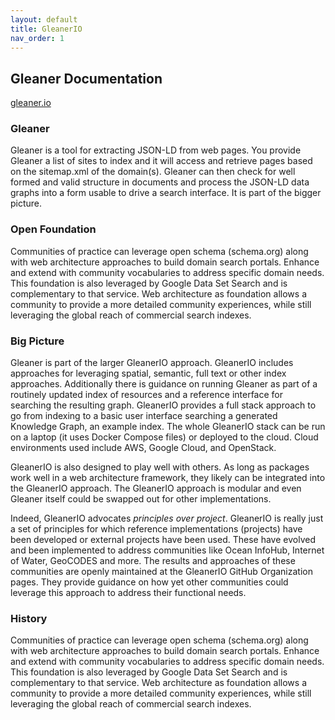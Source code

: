 ```yaml
---
layout: default
title: GleanerIO
nav_order: 1
---
```



## Gleaner Documentation

[gleaner.io](https://gleaner.io/)


### Gleaner

Gleaner is a tool for extracting JSON-LD from web pages. You provide Gleaner a list of sites to index and it will access and retrieve pages based on the sitemap.xml of the domain(s). Gleaner can then check for well formed and valid structure in documents and process the JSON-LD data graphs into a form usable to drive a search interface. It is part of the bigger picture. 


### Open Foundation

Communities of practice can leverage open schema (schema.org) along with web architecture approaches to build domain search portals. Enhance and extend with community vocabularies to address specific domain needs. This foundation is also leveraged by Google Data Set Search and is complementary to that service. Web architecture as foundation allows a community to provide a more detailed community experiences, while still leveraging the global reach of commercial search indexes. 

### Big Picture

 Gleaner is part of the larger GleanerIO approach. GleanerIO includes approaches for leveraging spatial, semantic, full text or other index approaches. Additionally there is guidance on running Gleaner as part of a routinely updated index of resources and a reference interface for searching the resulting graph. GleanerIO provides a full stack approach to go from indexing to a basic user interface searching a generated Knowledge Graph, an example index. The whole GleanerIO stack can be run on a laptop (it uses Docker Compose files) or deployed to the cloud. Cloud environments used include AWS, Google Cloud, and OpenStack.

GleanerIO is also designed to play well with others. As long as packages work well in a web architecture framework, they likely can be integrated into the GleanerIO approach. The GleanerIO approach is modular and even Gleaner itself could be swapped out for other implementations.

Indeed, GleanerIO advocates _principles over project_. GleanerIO is really just a set of principles for which reference implementations (projects) have been developed or external projects have been used. These have evolved and been implemented to address communities like Ocean InfoHub, Internet of Water, GeoCODES and more. The results and approaches of these communities are openly maintained at the GleanerIO GitHub Organization pages. They provide guidance on how yet other communities could leverage this approach to address their functional needs. 
### History

Communities of practice can leverage open schema (schema.org) along with web architecture approaches to build domain search portals. Enhance and extend with community vocabularies to address specific domain needs. This foundation is also leveraged by Google Data Set Search and is complementary to that service. Web architecture as foundation allows a community to provide a more detailed community experiences, while still leveraging the global reach of commercial search indexes. 